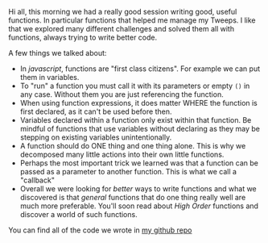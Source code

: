 Hi all, this morning we had a really good session writing good, useful functions.
In particular functions that helped me manage my Tweeps.  I like that we explored
many different challenges and solved them all with functions, always trying to 
write better code.

A few things we talked about:

- In *javascript*, functions are "first class citizens". For example we can put them in variables.
- To "run" a function you must call it with its parameters or empty `()` in any case.  Without them you are just referencing the function.
- When using function expressions, it does matter WHERE the function is first declared, as it can't be used before then.
- Variables declared within a function only exist within that function. Be mindful of functions that use variables without declaring as they may be stepping on existing variables unintentionally.
- A function should do ONE thing and one thing alone.  This is why we decomposed many little actions into their own little functions.
- Perhaps the most important trick we learned was that a function can be passed as a parameter to another function. This is what we call a "callback"
- Overall we were looking for _better_ ways to write functions and what we discovered is that _general_ functions that do one thing really well are much more preferable. You'll soon read about *High Order* functions and discover a world of such functions.

You can find all of the code we wrote in [my github repo](https://github.com/jugonzal/lectures/blob/master/12w1d4-callbacks/tweeps.js)

